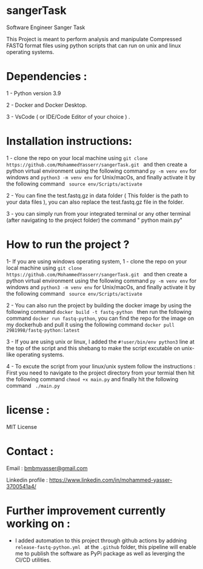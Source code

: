 # sangerTask
Software Engineer Sanger Task

This Project is meant to perform analysis and manipulate Compressed FASTQ format files using python scripts that can run on unix and linux operating systems.

# Dependencies : 

1 - Python version 3.9 

2 - Docker and Docker Desktop. 

3 - VsCode ( or IDE/Code Editor of your choice ) . 

# Installation instructions:

1 - clone the repo on your local machine using ```git clone https://github.com/MohammedYasserr/sangerTask.git ``` and then create a python virtual environment using the following command ``` py -m venv env ``` for windows and ``` python3 -m venv env ``` for Unix/macOs, and finally activate it by the following command ``` source env/Scripts/activate``` 

2 - You can fine the test.fastq.gz in data folder ( This folder is the path to your data files ), you can also replace the test.fastq.gz file in the folder.

3 - you can simply run from your integrated terminal or any other terminal (after navigating to the project folder) the command " python main.py"

# How to run the project ? 

1- If you are using windows operating system, 1 - clone the repo on your local machine using ```git clone https://github.com/MohammedYasserr/sangerTask.git ``` and then create a python virtual environment using the following command ``` py -m venv env ``` for windows and ``` python3 -m venv env ``` for Unix/macOs, and finally activate it by the following command ``` source env/Scripts/activate``` 

2 - You can also run the project by building the docker image by using the following command ```docker build -t fastq-python ``` then run the following command ``` docker run fastq-python ```, you can find the repo for the image on my dockerhub and pull it using the following command ``` docker pull 2981998/fastq-python:latest ```

3 - If you are using unix or linux, I added the ``` #!user/bin/env python3 ```  line at the top of the script and this shebang to make the script excutable on unix-like operating systems.

4 - To excute the script from your linux/unix system follow the instructions : First you need to navigate to the project directory from your termial then hit the following command ``` chmod +x main.py ``` and finally hit the following command ``` ./main.py```

# license : 

MIT License

# Contact : 

Email : bmbmyasser@gmail.com

Linkedin profile : https://www.linkedin.com/in/mohammed-yasser-3700541a4/ 

# Further improvement currently working on : 

- I added automation to this project through github actions by addning ```release-fastq-python.yml ``` at the ```.github``` folder, this pipeline will enable me to publish the software as PyPi package as well as leverging the CI/CD utilities.
